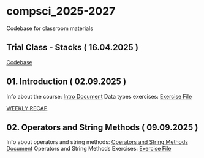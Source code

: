 # compsci_2025-2027

Codebase for classroom materials

## Trial Class - Stacks ( 16.04.2025 )

[Codebase](stack.py)

## 01. Introduction ( 02.09.2025 )

Info about the course: [Intro Document](01.Introductions/Intro.md)
Data types exercises: [Exercise File](01.Introductions/Exercises.md)

[WEEKLY RECAP](https://docs.google.com/document/d/1qjh3xhYLGy-kwmrl9kAaPWUDiBWt0N81YBOOV9oIWIw/edit?usp=sharing)

## 02. Operators and String Methods ( 09.09.2025 )

Info about operators and string methods: [Operators and String Methods Document](02.Operators%20and%20String%20Methods/Intro.md)
Operators and String Methods Exercises: [Exercise File](02.Operators%20and%20String%20Methods/operators_and_string_methods.py)
